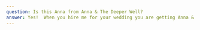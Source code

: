 ```yaml
---
question: Is this Anna from Anna & The Deeper Well?
answer: Yes!  When you hire me for your wedding you are getting Anna & The Deeper Well.  This website was designed to show you all that we offer in terms of weddings as well as showcase my ability to emcee, coordinate with other vendors, and DJ your wedding.  If you have not seen our group perform you can go to www.annaandthedeeperwell.com to check out our show schedule.
---
```

